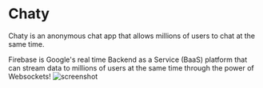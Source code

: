 # Chaty
Chaty is an anonymous chat app that allows millions of users to chat at the same time.

Firebase is Google's real time Backend as a Service (BaaS) platform that can stream data to millions of users at the same time through the power of Websockets! 
![screenshot]({{site.baseurl}}/https://raw.githubusercontent.com/LunarFlash/FirebaseChat/master/ChatChat/Simulator%20Screen%20Shot%20Feb%2014%2C%202016%2C%207.55.26%20PM.png)


